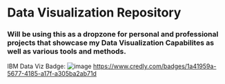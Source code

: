 # Data Visualization Repository
### Will be using this as a dropzone for personal and professional projects that showcase my Data Visualization Capabilites as well as various tools and methods.

IBM Data Viz Badge:
![image](https://github.com/mkomer/DataVisualization/assets/130517808/0d942e9f-0b84-414c-9499-0bb5f219c50f)
https://www.credly.com/badges/1a41959a-5677-4185-a17f-a305ba2ab71d
